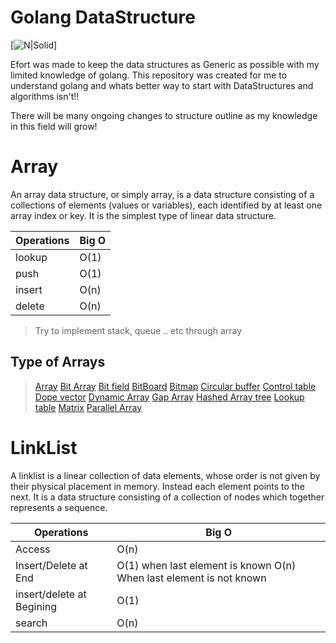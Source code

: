 # Golang DataStructure

[![N|Solid](https://unit42.paloaltonetworks.com/wp-content/uploads/2019/07/golang-hacker.jpg)]

Efort was made to keep the data structures as Generic as possible with my limited knowledge of golang.
This repository was created for me to understand golang and whats better way to start with DataStructures and algorithms isn't!!

There will be many ongoing changes to structure outline as my knowledge in this field will grow!

# Array
An array data structure, or simply array, is a data structure consisting of a collections of elements
(values or variables), each identified by at least one array index or key. It is the simplest type of
linear data structure.

| Operations | Big O |
| ---------- | ----- |
| lookup     | O(1)  |
| push       | O(1)  |
| insert     | O(n)  |
| delete     | O(n)  |

> Try to implement stack, queue .. etc through array

## Type of Arrays
> [Array](https://en.wikipedia.org/wiki/Array_data_structure)
> [Bit Array](https://en.wikipedia.org/wiki/Array_data_structure)
> [Bit field](https://en.wikipedia.org/wiki/Array_data_structure)
> [BitBoard](https://en.wikipedia.org/wiki/Array_data_structure)
> [Bitmap](https://en.wikipedia.org/wiki/Array_data_structure)
> [Circular buffer](https://en.wikipedia.org/wiki/Array_data_structure)
> [Control table](https://en.wikipedia.org/wiki/Array_data_structure)
> [Dope vector](https://en.wikipedia.org/wiki/Array_data_structure)
> [Dynamic Array](https://en.wikipedia.org/wiki/Dynamic_array)
> [Gap Array](https://en.wikipedia.org/wiki/Dynamic_array)
> [Hashed Array tree](https://en.wikipedia.org/wiki/Hashed_array_tree)
> [Lookup table](https://en.wikipedia.org/wiki/Lookup_table)
> [Matrix](https://en.wikipedia.org/wiki/Matrix_(computer_science))
> [Parallel Array](https://en.wikipedia.org/wiki/Parallel_array)

# LinkList
A linklist is a linear collection of data elements, whose order is not given by their physical placement in memory. Instead each element points to the next. It is a data structure consisting of a collection of nodes which together represents a sequence.

| Operations | Big O |
| ---------- | ----- |
| Access   | O(n)  |
| Insert/Delete at End | O(1) when last element is known O(n) When last element is not known |
| insert/delete at Begining     | O(1)  |
| search | O(n) |